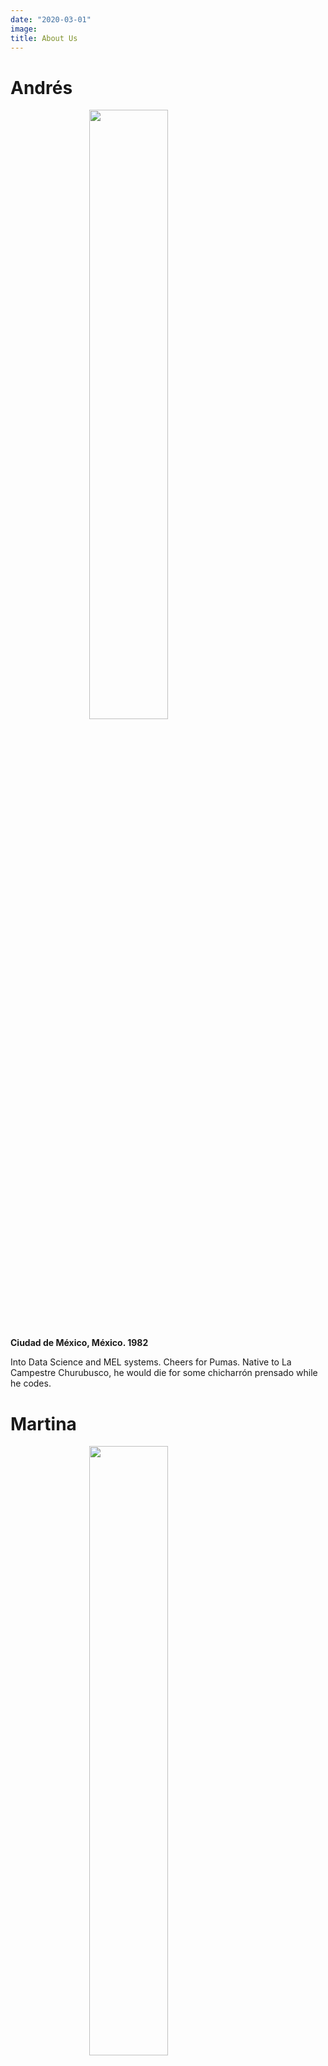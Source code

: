```yaml
---
date: "2020-03-01"
image: 
title: About Us
---
```


# Andrés

<img src = '/images/andres.jpeg' style = "width:50% ; display: block;
  margin-left: auto;
  margin-right: auto; !important; ">



**Ciudad de México, México. 1982**

Into Data Science and MEL systems. Cheers for Pumas. Native to La Campestre Churubusco, he would die for some chicharrón prensado while he codes. 

# Martina
<img src = '/images/martina.jpg' style = "width:50% ; display: block;
  margin-left: auto;
  margin-right: auto; !important; ">



**Zaragoza, España. 1988**

All about Impact Evaluation and statistical analysis. Trekking, skiing and yoga as second best. Aragón runs through her veins. 

# Silvio

<img src = '/images/silvio.jpg' style = "width:50% ; display: block;
  margin-left: auto;
  margin-right: auto; !important; ">

**Poccheiná, México. 2015**

Walking, eating, sleeping, repeat. Cat and lizard chaser. From the plains of Yucatán para el mundo.


